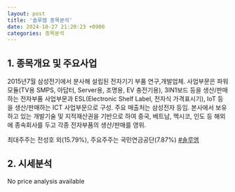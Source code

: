 ```yaml
---
layout: post
title: '솔루엠 종목분석'
date: 2024-10-27 21:20:23 +0900
categories: 종목분석
---
```


## 1. 종목개요 및 주요사업

2015년7월 삼성전기에서 분사해 설립된 전자기기 부품 연구,개발업체. 사업부문은 파워모듈(TV용 SMPS, 아답터, Server용, 조명용, EV 충전기용), 3IN1보드 등을 생산/판매하는 전자부품 사업부문과 ESL(Electronic Shelf Label, 전자식 가격표시기), IoT 등을 생산/판매하는 ICT 사업부문으로 구성. 주요 매출처는 삼성전자 등임. 본사에서 보유하고 있는 개발기술 및 지적재산권을 기반으로 하여 중국, 베트남, 멕시코, 인도 등 해외에 종속회사를 두고 각종 전자부품의 생산/판매를 영위.

최대주주는 전성호 외(15.79%), 주요주주는 국민연금공단(7.87%)
[#솔루엠](#)

## 2. 시세분석

No price analysis available

